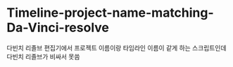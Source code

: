# Timeline-project-name-matching-Da-Vinci-resolve
다빈치 리졸브 편집기에서 프로젝트 이름이랑 타임라인 이름이 같게 하는 스크립트인데 다빈치 리졸브가 비싸서 못씀
